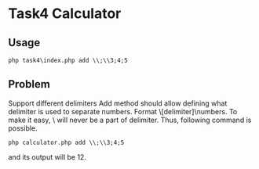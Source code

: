 # Task4 Calculator

## Usage
`php task4\index.php add \\;\\3;4;5`

## Problem
Support different delimiters
Add method should allow defining what delimiter is used to separate numbers.
Format \\[delimiter]\\numbers. To make it easy, \ will never be a part of delimiter.
Thus, following command is possible.

`php calculator.php add \\;\\3;4;5`

and its output will be 12.